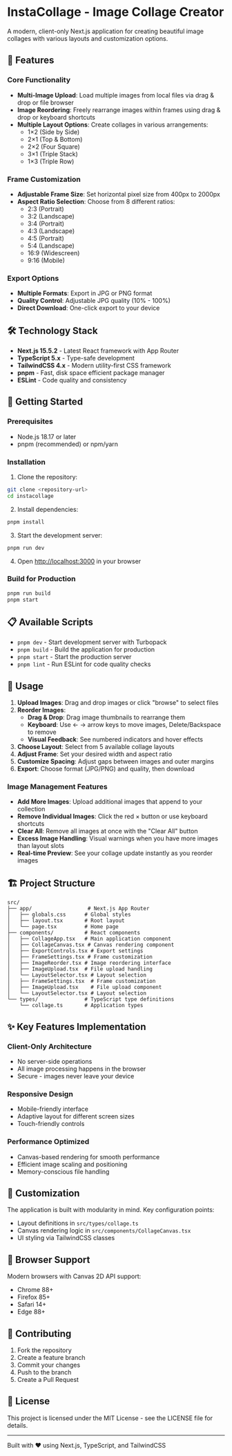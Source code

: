 # InstaCollage - Image Collage Creator

A modern, client-only Next.js application for creating beautiful image collages with various layouts and customization options.

## 🌟 Features

### Core Functionality
- **Multi-Image Upload**: Load multiple images from local files via drag & drop or file browser
- **Image Reordering**: Freely rearrange images within frames using drag & drop or keyboard shortcuts
- **Multiple Layout Options**: Create collages in various arrangements:
  - 1×2 (Side by Side)
  - 2×1 (Top & Bottom)  
  - 2×2 (Four Square)
  - 3×1 (Triple Stack)
  - 1×3 (Triple Row)

### Frame Customization
- **Adjustable Frame Size**: Set horizontal pixel size from 400px to 2000px
- **Aspect Ratio Selection**: Choose from 8 different ratios:
  - 2:3 (Portrait)
  - 3:2 (Landscape)
  - 3:4 (Portrait)
  - 4:3 (Landscape)
  - 4:5 (Portrait)
  - 5:4 (Landscape)
  - 16:9 (Widescreen)
  - 9:16 (Mobile)

### Export Options
- **Multiple Formats**: Export in JPG or PNG format
- **Quality Control**: Adjustable JPG quality (10% - 100%)
- **Direct Download**: One-click export to your device

## 🛠️ Technology Stack

- **Next.js 15.5.2** - Latest React framework with App Router
- **TypeScript 5.x** - Type-safe development
- **TailwindCSS 4.x** - Modern utility-first CSS framework
- **pnpm** - Fast, disk space efficient package manager
- **ESLint** - Code quality and consistency

## 🚀 Getting Started

### Prerequisites
- Node.js 18.17 or later
- pnpm (recommended) or npm/yarn

### Installation

1. Clone the repository:
```bash
git clone <repository-url>
cd instacollage
```

2. Install dependencies:
```bash
pnpm install
```

3. Start the development server:
```bash
pnpm run dev
```

4. Open [http://localhost:3000](http://localhost:3000) in your browser

### Build for Production

```bash
pnpm run build
pnpm start
```

## 📋 Available Scripts

- `pnpm dev` - Start development server with Turbopack
- `pnpm build` - Build the application for production
- `pnpm start` - Start the production server
- `pnpm lint` - Run ESLint for code quality checks

## 🎨 Usage

1. **Upload Images**: Drag and drop images or click "browse" to select files
2. **Reorder Images**: 
   - **Drag & Drop**: Drag image thumbnails to rearrange them
   - **Keyboard**: Use ← → arrow keys to move images, Delete/Backspace to remove
   - **Visual Feedback**: See numbered indicators and hover effects
3. **Choose Layout**: Select from 5 available collage layouts
4. **Adjust Frame**: Set your desired width and aspect ratio  
5. **Customize Spacing**: Adjust gaps between images and outer margins
6. **Export**: Choose format (JPG/PNG) and quality, then download

### Image Management Features

- **Add More Images**: Upload additional images that append to your collection
- **Remove Individual Images**: Click the red × button or use keyboard shortcuts
- **Clear All**: Remove all images at once with the "Clear All" button
- **Excess Image Handling**: Visual warnings when you have more images than layout slots
- **Real-time Preview**: See your collage update instantly as you reorder images

## 🏗️ Project Structure

```
src/
├── app/                  # Next.js App Router
│   ├── globals.css      # Global styles
│   ├── layout.tsx       # Root layout
│   └── page.tsx         # Home page
├── components/          # React components
│   ├── CollageApp.tsx   # Main application component
│   ├── CollageCanvas.tsx # Canvas rendering component
│   ├── ExportControls.tsx # Export settings
│   ├── FrameSettings.tsx # Frame customization
│   ├── ImageReorder.tsx # Image reordering interface
│   ├── ImageUpload.tsx  # File upload handling
│   └── LayoutSelector.tsx # Layout selection
│   ├── FrameSettings.tsx  # Frame customization
│   ├── ImageUpload.tsx    # File upload component
│   └── LayoutSelector.tsx # Layout selection
└── types/               # TypeScript type definitions
    └── collage.ts       # Application types
```

## ✨ Key Features Implementation

### Client-Only Architecture
- No server-side operations
- All image processing happens in the browser
- Secure - images never leave your device

### Responsive Design
- Mobile-friendly interface
- Adaptive layout for different screen sizes
- Touch-friendly controls

### Performance Optimized
- Canvas-based rendering for smooth performance
- Efficient image scaling and positioning
- Memory-conscious file handling

## 🔧 Customization

The application is built with modularity in mind. Key configuration points:

- Layout definitions in `src/types/collage.ts`
- Canvas rendering logic in `src/components/CollageCanvas.tsx`
- UI styling via TailwindCSS classes

## 📱 Browser Support

Modern browsers with Canvas 2D API support:
- Chrome 88+
- Firefox 85+
- Safari 14+
- Edge 88+

## 🤝 Contributing

1. Fork the repository
2. Create a feature branch
3. Commit your changes
4. Push to the branch
5. Create a Pull Request

## 📄 License

This project is licensed under the MIT License - see the LICENSE file for details.

---

Built with ❤️ using Next.js, TypeScript, and TailwindCSS
